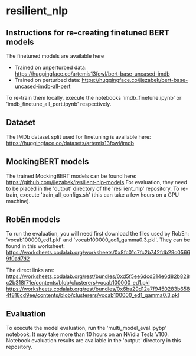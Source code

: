 # resilient_nlp

## Instructions for re-creating finetuned BERT models

The finetuned models are available here
- Trained on unperturbed data: https://huggingface.co/artemis13fowl/bert-base-uncased-imdb
- Trained on perturbed data: https://huggingface.co/jjezabek/bert-base-uncased-imdb-all-pert
 
To re-train them locally, execute the notebooks 'imdb_finetune.ipynb' or 'imdb_finetune_all_pert.ipynb' respectively.

## Dataset

The IMDb dataset split used for finetuning is available here: https://huggingface.co/datasets/artemis13fowl/imdb

## MockingBERT models

The trained MockingBERT models can be found here: https://github.com/jjezabek/resilient-nlp-models
For evaluation, they need to be placed in the 'output' directory of the 'resilient_nlp' repository.
To re-train, execute 'train_all_configs.sh' (this can take a few hours on a GPU machine).

## RobEn models

To run the evaluation, you will need first download the files used by RobEn: 'vocab100000_ed1.pkl' and 'vocab100000_ed1_gamma0.3.pkl'. They can be found in this worksheet: https://worksheets.codalab.org/worksheets/0x8fc01c7fc2b742fdb29c05669f0ad7d2

The direct links are:
https://worksheets.codalab.org/rest/bundles/0xd5f5ee6dcd314e6d82b828c2b318f71e/contents/blob/clusterers/vocab100000_ed1.pkl
https://worksheets.codalab.org/rest/bundles/0x6ba29d12a7f9450283b6584f818cd9ee/contents/blob/clusterers/vocab100000_ed1_gamma0.3.pkl

## Evaluation

To execute the model evaluation, run the 'multi_model_eval.ipybp' notebook. It may take more than 10 hours on an NVidia Tesla V100. Notebook evaluation results are available in the 'output' directory in this repository.


